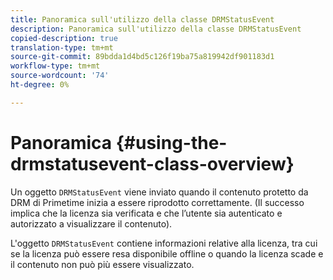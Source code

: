 ```yaml
---
title: Panoramica sull'utilizzo della classe DRMStatusEvent
description: Panoramica sull'utilizzo della classe DRMStatusEvent
copied-description: true
translation-type: tm+mt
source-git-commit: 89bdda1d4bd5c126f19ba75a819942df901183d1
workflow-type: tm+mt
source-wordcount: '74'
ht-degree: 0%

---
```



# Panoramica {#using-the-drmstatusevent-class-overview}

Un oggetto `DRMStatusEvent` viene inviato quando il contenuto protetto da DRM di Primetime inizia a essere riprodotto correttamente. (Il successo implica che la licenza sia verificata e che l’utente sia autenticato e autorizzato a visualizzare il contenuto).

L&#39;oggetto `DRMStatusEvent` contiene informazioni relative alla licenza, tra cui se la licenza può essere resa disponibile offline o quando la licenza scade e il contenuto non può più essere visualizzato.
